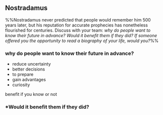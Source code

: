 ## Nostradamus
%%Nostradamus never predicted that people would remember him 500 years later, but his reputation for accurate prophecies has nonetheless flourished for centuries. Discuss with your team: *why do people want to know their future in advance?* *Would it benefit them if they did?* *If someone offered you the opportunity to read a biography of your life, would you?*%%

### why do people want to know their future in advance?

- reduce uncertainty
- better decisions
- to prepare
- gain advantages
- curiosity

benefit if you know or not
###  *Would it benefit them if they did?

